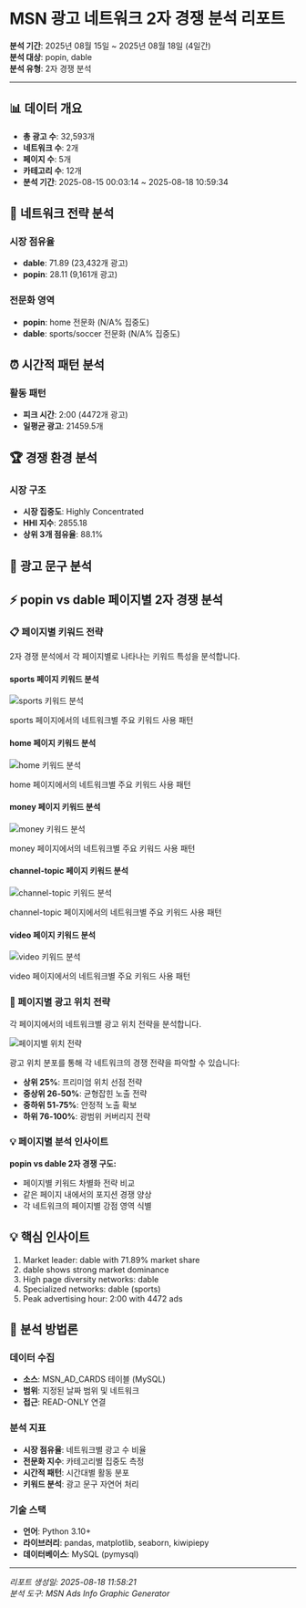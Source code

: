 # MSN 광고 네트워크 2자 경쟁 분석 리포트

**분석 기간**: 2025년 08월 15일 ~ 2025년 08월 18일 (4일간)  
**분석 대상**: popin, dable  
**분석 유형**: 2자 경쟁 분석  

---

## 📊 데이터 개요

- **총 광고 수**: 32,593개
- **네트워크 수**: 2개  
- **페이지 수**: 5개
- **카테고리 수**: 12개
- **분석 기간**: 2025-08-15 00:03:14 ~ 2025-08-18 10:59:34

## 🎯 네트워크 전략 분석

### 시장 점유율
- **dable**: 71.89 (23,432개 광고)
- **popin**: 28.11 (9,161개 광고)

### 전문화 영역
- **popin**: home 전문화 (N/A% 집중도)
- **dable**: sports/soccer 전문화 (N/A% 집중도)

## ⏰ 시간적 패턴 분석

### 활동 패턴
- **피크 시간**: 2:00 (4472개 광고)
- **일평균 광고**: 21459.5개

## 🏆 경쟁 환경 분석

### 시장 구조
- **시장 집중도**: Highly Concentrated
- **HHI 지수**: 2855.18
- **상위 3개 점유율**: 88.1%

## 📝 광고 문구 분석


## ⚡ popin vs dable 페이지별 2자 경쟁 분석

### 📋 페이지별 키워드 전략

2자 경쟁 분석에서 각 페이지별로 나타나는 키워드 특성을 분석합니다.

#### sports 페이지 키워드 분석

![sports 키워드 분석](images/page_keywords_sports_popin-dable_2025-08-15_2025-08-18.png)

sports 페이지에서의 네트워크별 주요 키워드 사용 패턴

#### home 페이지 키워드 분석

![home 키워드 분석](images/page_keywords_home_popin-dable_2025-08-15_2025-08-18.png)

home 페이지에서의 네트워크별 주요 키워드 사용 패턴

#### money 페이지 키워드 분석

![money 키워드 분석](images/page_keywords_money_popin-dable_2025-08-15_2025-08-18.png)

money 페이지에서의 네트워크별 주요 키워드 사용 패턴

#### channel-topic 페이지 키워드 분석

![channel-topic 키워드 분석](images/page_keywords_channel-topic_popin-dable_2025-08-15_2025-08-18.png)

channel-topic 페이지에서의 네트워크별 주요 키워드 사용 패턴

#### video 페이지 키워드 분석

![video 키워드 분석](images/page_keywords_video_popin-dable_2025-08-15_2025-08-18.png)

video 페이지에서의 네트워크별 주요 키워드 사용 패턴

### 📍 페이지별 광고 위치 전략

각 페이지에서의 네트워크별 광고 위치 전략을 분석합니다.

![페이지별 위치 전략](images/page_position_strategies_dable_2025-08-15_2025-08-18.png)

광고 위치 분포를 통해 각 네트워크의 경쟁 전략을 파악할 수 있습니다:
- **상위 25%**: 프리미엄 위치 선점 전략
- **중상위 26-50%**: 균형잡힌 노출 전략
- **중하위 51-75%**: 안정적 노출 확보
- **하위 76-100%**: 광범위 커버리지 전략

### 💡 페이지별 분석 인사이트

**popin vs dable 2자 경쟁 구도:**
- 페이지별 키워드 차별화 전략 비교
- 같은 페이지 내에서의 포지션 경쟁 양상
- 각 네트워크의 페이지별 강점 영역 식별

## 💡 핵심 인사이트

1. Market leader: dable with 71.89% market share
2. dable shows strong market dominance
3. High page diversity networks: dable
4. Specialized networks: dable (sports)
5. Peak advertising hour: 2:00 with 4472 ads

## 🔬 분석 방법론

### 데이터 수집
- **소스**: MSN_AD_CARDS 테이블 (MySQL)
- **범위**: 지정된 날짜 범위 및 네트워크
- **접근**: READ-ONLY 연결

### 분석 지표
- **시장 점유율**: 네트워크별 광고 수 비율
- **전문화 지수**: 카테고리별 집중도 측정
- **시간적 패턴**: 시간대별 활동 분포
- **키워드 분석**: 광고 문구 자연어 처리

### 기술 스택
- **언어**: Python 3.10+
- **라이브러리**: pandas, matplotlib, seaborn, kiwipiepy
- **데이터베이스**: MySQL (pymysql)

---

*리포트 생성일: 2025-08-18 11:58:21*  
*분석 도구: MSN Ads Info Graphic Generator*  
